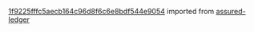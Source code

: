 [1f9225fffc5aecb164c96d8f6c6e8bdf544e9054](https://github.com/insolar/assured-ledger/commit/1f9225fffc5aecb164c96d8f6c6e8bdf544e9054) imported from [assured-ledger](https://github.com/insolar/assured-ledger)
